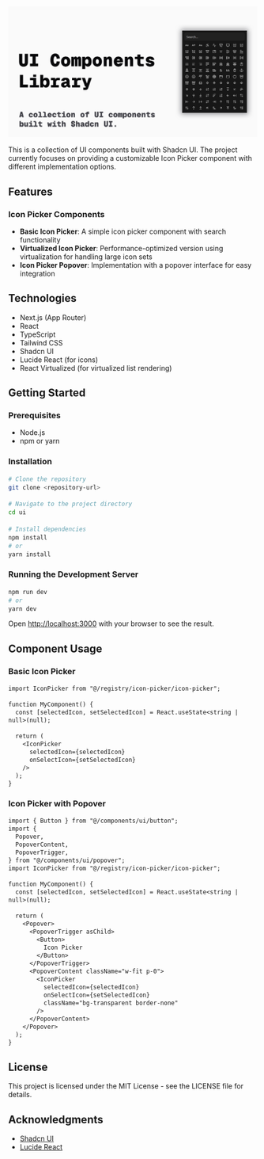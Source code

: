 ![UI Components Library](./public/og-image.png)

This is a collection of UI components built with Shadcn UI. The project currently focuses on providing a customizable Icon Picker component with different implementation options.

## Features

### Icon Picker Components

- **Basic Icon Picker**: A simple icon picker component with search functionality
- **Virtualized Icon Picker**: Performance-optimized version using virtualization for handling large icon sets
- **Icon Picker Popover**: Implementation with a popover interface for easy integration

## Technologies

- Next.js (App Router)
- React
- TypeScript
- Tailwind CSS
- Shadcn UI
- Lucide React (for icons)
- React Virtualized (for virtualized list rendering)

## Getting Started

### Prerequisites

- Node.js
- npm or yarn

### Installation

```bash
# Clone the repository
git clone <repository-url>

# Navigate to the project directory
cd ui

# Install dependencies
npm install
# or
yarn install
```

### Running the Development Server

```bash
npm run dev
# or
yarn dev
```

Open [http://localhost:3000](http://localhost:3000) with your browser to see the result.

## Component Usage

### Basic Icon Picker

```tsx
import IconPicker from "@/registry/icon-picker/icon-picker";

function MyComponent() {
  const [selectedIcon, setSelectedIcon] = React.useState<string | null>(null);

  return (
    <IconPicker
      selectedIcon={selectedIcon}
      onSelectIcon={setSelectedIcon}
    />
  );
}
```

### Icon Picker with Popover

```tsx
import { Button } from "@/components/ui/button";
import {
  Popover,
  PopoverContent,
  PopoverTrigger,
} from "@/components/ui/popover";
import IconPicker from "@/registry/icon-picker/icon-picker";

function MyComponent() {
  const [selectedIcon, setSelectedIcon] = React.useState<string | null>(null);

  return (
    <Popover>
      <PopoverTrigger asChild>
        <Button>
          Icon Picker
        </Button>
      </PopoverTrigger>
      <PopoverContent className="w-fit p-0">
        <IconPicker
          selectedIcon={selectedIcon}
          onSelectIcon={setSelectedIcon}
          className="bg-transparent border-none"
        />
      </PopoverContent>
    </Popover>
  );
}
```

## License

This project is licensed under the MIT License - see the LICENSE file for details.

## Acknowledgments

- [Shadcn UI](https://ui.shadcn.com/)
- [Lucide React](https://lucide.dev/)
